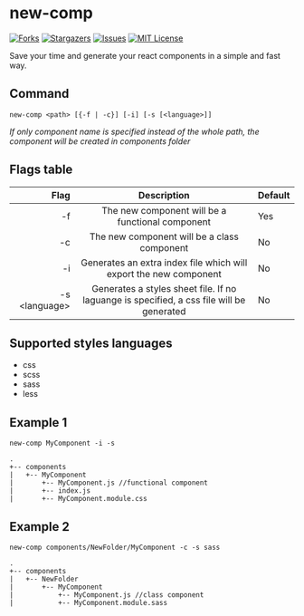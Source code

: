 # new-comp
[![Forks][forks-shield]][forks-url]
[![Stargazers][stars-shield]][stars-url]
[![Issues][issues-shield]][issues-url]
[![MIT License][license-shield]][license-url]

Save your time and generate your react components in a simple and fast way.

## Command
`new-comp <path> [{-f | -c}] [-i] [-s [<language>]]`

*If only component name is specified instead of the whole path, the component will be created in components folder*

## Flags table
| Flag | Description | Default |
|-----:|:-----------:|:--------|
|  -f  | The new component will be a functional component | Yes |
|  -c  | The new component will be a class component | No |
|  -i  | Generates an extra index file which will export the new component | No |
|  -s \<language\>  | Generates a styles sheet file. If no laguange is specified, a css file will be generated | No |

## Supported styles languages
- css
- scss
- sass
- less

## Example 1
`new-comp MyComponent -i -s`
```
.
+-- components
|   +-- MyComponent
|       +-- MyComponent.js //functional component
|       +-- index.js
|       +-- MyComponent.module.css
```

## Example 2
`new-comp components/NewFolder/MyComponent -c -s sass`
```
.
+-- components
|   +-- NewFolder
|       +-- MyComponent
|           +-- MyComponent.js //class component
|           +-- MyComponent.module.sass
```

[forks-shield]: https://img.shields.io/github/forks/manuelrodgzz/new-comp
[forks-url]: https://github.com/manuelrodgzz/new-comp/network/members
[stars-shield]: https://img.shields.io/github/stars/manuelrodgzz/new-comp
[stars-url]: https://github.com/manuelrodgzz/new-comp/stargazers
[issues-shield]: https://img.shields.io/github/issues/manuelrodgzz/new-comp
[issues-url]: https://github.com/manuelrodgzz/new-comp/issues
[license-shield]: https://img.shields.io/github/license/manuelrodgzz/new-comp
[license-url]: https://github.com/manuelrodgzz/new-comp/blob/main/LICENSE.md
